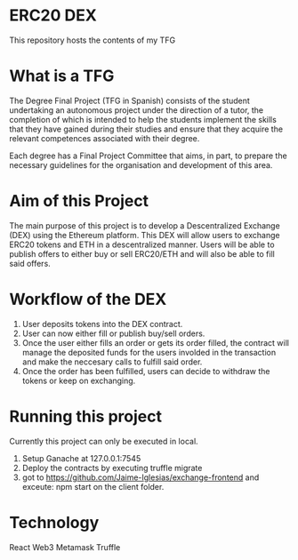 # ERC20 DEX

This repository hosts the contents of my TFG

# What is a TFG

The Degree Final Project (TFG in Spanish) consists of the student undertaking an autonomous project under the direction of a tutor, the completion of which is intended to help the students implement the skills that they have gained during their studies and ensure that they acquire the relevant competences associated with their degree.

Each degree has a Final Project Committee that aims, in part, to prepare the necessary guidelines for the organisation and development of this area.

# Aim of this Project

The main purpose of this project is to develop a Descentralized Exchange (DEX) using the Ethereum platform.
This DEX will allow users to exchange ERC20 tokens and ETH in a descentralized manner.
Users will be able to publish offers to either buy or sell ERC20/ETH and will also be able to fill said offers.

# Workflow of the DEX

1. User deposits tokens into the DEX contract.
2. User can now either fill or publish buy/sell orders.
3. Once the user either fills an order or gets its order filled, the contract will manage the deposited funds
  for the users involded in the transaction and make the neccesary calls to fulfill said order.
4. Once the order has been fulfilled, users can decide to withdraw the tokens or keep on exchanging.

# Running this project
  Currently this project can only be executed in local.
  
  1. Setup Ganache at 127.0.0.1:7545
  2. Deploy the contracts by executing truffle migrate
  3. got to https://github.com/Jaime-Iglesias/exchange-frontend and exceute: npm start on the client folder.
  
# Technology

  React
  Web3
  Metamask
  Truffle
    
